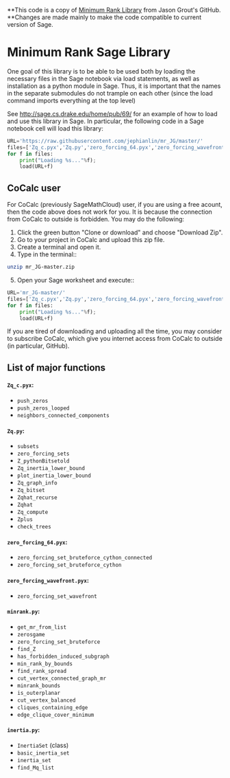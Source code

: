 **This code is a copy of  [Minimum Rank Library](https://github.com/jasongrout/minimum_rank) from Jason Grout's GitHub.  
**Changes are made mainly to make the code compatible to current version of Sage.  

Minimum Rank Sage Library
=========================

One goal of this library is to be able to be used both by loading the necessary files in the Sage notebook via load statements, as well as installation as a python module in Sage.  Thus, it is important that the names in the separate submodules do not trample on each other (since the load command imports everything at the top level)

See http://sage.cs.drake.edu/home/pub/69/ for an example of how to load and use this library in Sage.  In particular, the following code in a Sage notebook cell will load this library:

```python
URL='https://raw.githubusercontent.com/jephianlin/mr_JG/master/'
files=['Zq_c.pyx','Zq.py','zero_forcing_64.pyx','zero_forcing_wavefront.pyx','minrank.py', 'inertia.py']
for f in files:
    print("Loading %s..."%f);
    load(URL+f)
```
  
CoCalc user
-----------

For CoCalc (previously SageMathCloud) user, if you are using a free acount, then the code above does not work for you.  It is because the connection from CoCalc to outside is forbidden.  You may do the following:

1. Click the green button "Clone or download" and choose "Download Zip".
2. Go to your project in CoCalc and upload this zip file.
3. Create a terminal and open it.
4. Type in the terminal::
```bash
unzip mr_JG-master.zip
```
5. Open your Sage worksheet and execute::
```python
URL='mr_JG-master/'
files=['Zq_c.pyx','Zq.py','zero_forcing_64.pyx','zero_forcing_wavefront.pyx','minrank.py', 'inertia.py']
for f in files:
    print("Loading %s..."%f);
    load(URL+f)
```
If you are tired of downloading and uploading all the time, you may consider to subscribe CoCalc, which give you internet access from CoCalc to outside (in particular, GitHub).


List of major functions
-----------------------

#### `Zq_c.pyx`:
* `push_zeros`
* `push_zeros_looped`
* `neighbors_connected_components`

#### `Zq.py`:
* `subsets`
* `zero_forcing_sets`
* `Z_pythonBitsetold`
* `Zq_inertia_lower_bound`
* `plot_inertia_lower_bound`
* `Zq_graph_info`
* `Zq_bitset`
* `Zqhat_recurse`
* `Zqhat`
* `Zq_compute`
* `Zplus`
* `check_trees`

#### `zero_forcing_64.pyx`:
* `zero_forcing_set_bruteforce_cython_connected`
* `zero_forcing_set_bruteforce_cython`

#### `zero_forcing_wavefront.pyx`:
* `zero_forcing_set_wavefront`

#### `minrank.py`:
* `get_mr_from_list`
* `zerosgame`
* `zero_forcing_set_bruteforce`
* `find_Z`
* `has_forbidden_induced_subgraph`
* `min_rank_by_bounds`
* `find_rank_spread`
* `cut_vertex_connected_graph_mr`
* `minrank_bounds`
* `is_outerplanar`
* `cut_vertex_balanced`
* `cliques_containing_edge`
* `edge_clique_cover_minimum`

#### `inertia.py`:
* `InertiaSet` (class)
* `basic_inertia_set`
* `inertia_set`
* `find_Mq_list`
